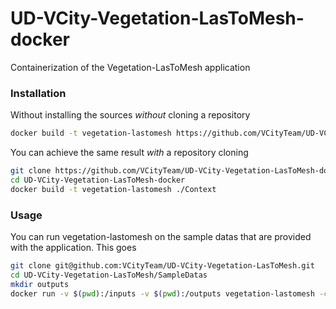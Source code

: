 # UD-VCity-Vegetation-LasToMesh-docker
Containerization of the Vegetation-LasToMesh application

### Installation

Without installing the sources _without_ cloning a repository

```bash
docker build -t vegetation-lastomesh https://github.com/VCityTeam/UD-VCity-Vegetation-LasToMesh-docker.git#:Context
```

You can achieve the same result _with_ a repository cloning

```bash
git clone https://github.com/VCityTeam/UD-VCity-Vegetation-LasToMesh-docker.git
cd UD-VCity-Vegetation-LasToMesh-docker
docker build -t vegetation-lastomesh ./Context
```

### Usage

You can run vegetation-lastomesh on the sample datas that are provided with
the application. This goes

```bash
git clone git@github.com:VCityTeam/UD-VCity-Vegetation-LasToMesh.git
cd UD-VCity-Vegetation-LasToMesh/SampleDatas
mkdir outputs
docker run -v $(pwd):/inputs -v $(pwd):/outputs vegetation-lastomesh -c 2.0 --input /inputs/ExampleDataDenseVegetation.las -o /outputs/outputs/
```
